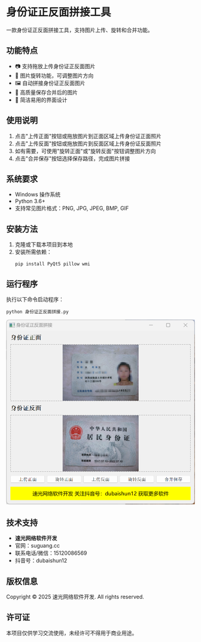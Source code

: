 # 身份证正反面拼接工具

一款身份证正反面拼接工具，支持图片上传、旋转和合并功能。

## 功能特点

- 📷 支持拖放上传身份证正反面图片
- 🔄 图片旋转功能，可调整图片方向
- 🖼️ 自动拼接身份证正反面图片
- 💾 高质量保存合并后的图片
- 🎯 简洁易用的界面设计

## 使用说明

1. 点击"上传正面"按钮或拖放图片到正面区域上传身份证正面照片
2. 点击"上传反面"按钮或拖放图片到反面区域上传身份证反面照片
3. 如有需要，可使用"旋转正面"或"旋转反面"按钮调整图片方向
4. 点击"合并保存"按钮选择保存路径，完成图片拼接

## 系统要求

- Windows 操作系统
- Python 3.6+
- 支持常见图片格式：PNG, JPG, JPEG, BMP, GIF

## 安装方法

1. 克隆或下载本项目到本地
2. 安装所需依赖：
   ```
   pip install PyQt5 pillow wmi
   ```

## 运行程序

执行以下命令启动程序：
```
python 身份证正反面拼接.py
```
![软件界面](软件界面.png)


## 技术支持

- **速光网络软件开发**
- 官网：suguang.cc
- 联系电话/微信：15120086569
- 抖音号：dubaishun12

## 版权信息

Copyright © 2025 速光网络软件开发. All rights reserved.

## 许可证

本项目仅供学习交流使用，未经许可不得用于商业用途。